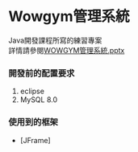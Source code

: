 

# Wowgym管理系統

Java開發課程所寫的練習專案<br />
詳情請參閱[WOWGYM管理系統.pptx](https://github.com/Jerry704/WowGymF/blob/main/WOWGYM%E7%AE%A1%E7%90%86%E7%B3%BB%E7%B5%B1.pptx)


### 開發前的配置要求

1. eclipse
2. MySQL 8.0



### 使用到的框架

- [JFrame]




